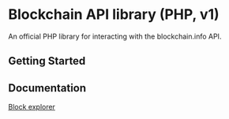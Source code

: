 Blockchain API library (PHP, v1)
================================

An official PHP library for interacting with the blockchain.info API.


Getting Started
---------------



Documentation
-------------

[Block explorer](docs/blockexplorer.md)
